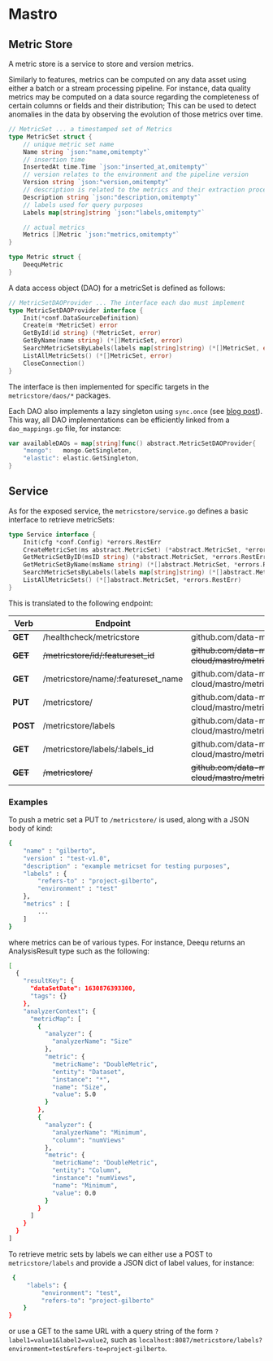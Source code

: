 # Mastro

## Metric Store

A metric store is a service to store and version metrics.

Similarly to features, metrics can be computed on any data asset using either a batch or a stream processing pipeline.
For instance, data quality metrics may be computed on a data source regarding the completeness of certain columns or fields and their distribution; This can be used to detect anomalies in the data by observing the evolution of those metrics over time.

```go
// MetricSet ... a timestamped set of Metrics
type MetricSet struct {
	// unique metric set name
	Name string `json:"name,omitempty"`
	// insertion time
	InsertedAt time.Time `json:"inserted_at,omitempty"`
	// version relates to the environment and the pipeline version
	Version string `json:"version,omitempty"`
	// description is related to the metrics and their extraction process and not the datasource they were calculated on
	Description string `json:"description,omitempty"`
	// labels used for query purposes
	Labels map[string]string `json:"labels,omitempty"`

	// actual metrics
	Metrics []Metric `json:"metrics,omitempty"`
}

type Metric struct {
	DeequMetric
}
```

A data access object (DAO) for a metricSet is defined as follows:

```go
// MetricSetDAOProvider ... The interface each dao must implement
type MetricSetDAOProvider interface {
	Init(*conf.DataSourceDefinition)
	Create(m *MetricSet) error
	GetById(id string) (*MetricSet, error)
	GetByName(name string) (*[]MetricSet, error)
	SearchMetricSetsByLabels(labels map[string]string) (*[]MetricSet, error)
	ListAllMetricSets() (*[]MetricSet, error)
	CloseConnection()
}
```

The interface is then implemented for specific targets in the `metricstore/daos/*` packages.

Each DAO also implements a lazy singleton using `sync.once` (see [blog post](https://medium.com/@ishagirdhar/singleton-pattern-in-golang-9f60d7fdab23)).
This way, all DAO implementations can be efficiently linked from a `dao_mappings.go` file, for instance:

```go
var availableDAOs = map[string]func() abstract.MetricSetDAOProvider{
	"mongo":   mongo.GetSingleton,
	"elastic": elastic.GetSingleton,
}
```

## Service

As for the exposed service, the `metricstore/service.go` defines a basic interface to retrieve metricSets:

```go
type Service interface {
	Init(cfg *conf.Config) *errors.RestErr
	CreateMetricSet(ms abstract.MetricSet) (*abstract.MetricSet, *errors.RestErr)
	GetMetricSetByID(msID string) (*abstract.MetricSet, *errors.RestErr)
	GetMetricSetByName(msName string) (*[]abstract.MetricSet, *errors.RestErr)
	SearchMetricSetsByLabels(labels map[string]string) (*[]abstract.MetricSet, *errors.RestErr)
	ListAllMetricSets() (*[]abstract.MetricSet, *errors.RestErr)
}
```

This is translated to the following endpoint:


| Verb        | Endpoint                           | Maps to                                                                     |
|-------------|------------------------------------|-----------------------------------------------------------------------------|
| **GET**     | /healthcheck/metricstore           | github.com/data-mill-cloud/mastro/metricstore.Ping                          |
| ~~**GET**~~ | ~~/metricstore/id/:featureset_id~~ | ~~github.com/data-mill-cloud/mastro/metricstore.GetMetricSetByID~~          |
| **GET**     | /metricstore/name/:featureset_name | github.com/data-mill-cloud/mastro/metricstore.GetMetricSetByName            |
| **PUT**     | /metricstore/                      | github.com/data-mill-cloud/mastro/metricstore.CreateMetricSet               |
| **POST**    | /metricstore/labels                | github.com/data-mill-cloud/mastro/metricstore.SearchMetricSetsByLabels      |
| **GET**     | /metricstore/labels/:labels_id     | github.com/data-mill-cloud/mastro/metricStore.SearchMetricSetsByQueryLabels |
| ~~**GET**~~ | ~~/metricstore/~~                  | ~~github.com/data-mill-cloud/mastro/metricstore.ListAllMetricSets~~         | 

### Examples

To push a metric set a PUT to `/metricstore/` is used, along with a JSON body of kind:
```bash
{
    "name" : "gilberto",
	"version" : "test-v1.0",
	"description" : "example metricset for testing purposes",
	"labels" : {
	    "refers-to" : "project-gilberto",
	    "environment" : "test"
	},
	"metrics" : [
		...
	]
}
```

where metrics can be of various types. For instance, Deequ returns an AnalysisResult type such as the following:
```bash
[
  {
    "resultKey": {
      "dataSetDate": 1630876393300,
      "tags": {}
    },
    "analyzerContext": {
      "metricMap": [
        {
          "analyzer": {
            "analyzerName": "Size"
          },
          "metric": {
            "metricName": "DoubleMetric",
            "entity": "Dataset",
            "instance": "*",
            "name": "Size",
            "value": 5.0
          }
        },
        {
          "analyzer": {
            "analyzerName": "Minimum",
            "column": "numViews"
          },
          "metric": {
            "metricName": "DoubleMetric",
            "entity": "Column",
            "instance": "numViews",
            "name": "Minimum",
            "value": 0.0
          }
        }
      ]
    }
  }
]
```

To retrieve metric sets by labels we can either use a POST to `metricstore/labels` and provide a JSON dict of label	values, for instance:

```bash
 {
     "labels": {
         "environment": "test",
         "refers-to": "project-gilberto"
    }
}
```

or use a GET to the same URL with a query string of the form `?label1=value1&label2=value2`, such as `localhost:8087/metricstore/labels?environment=test&refers-to=project-gilberto`.

